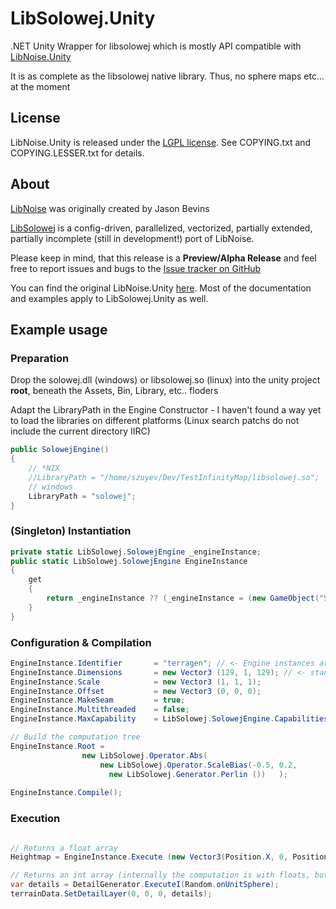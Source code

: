 # LibSolowej.Unity

.NET Unity Wrapper for libsolowej which is mostly API compatible with [LibNoise.Unity](https://github.com/ricardojmendez/LibNoise.Unity)

It is as complete as the libsolowej native library. Thus, no sphere maps etc... at the moment

## License

LibNoise.Unity is released under the
[LGPL license](https://www.gnu.org/licenses/lgpl.html). See COPYING.txt and
COPYING.LESSER.txt for details.

## About

[LibNoise](http://libnoise.sourceforge.net/) was originally created by
Jason Bevins

[LibSolowej](https://github.com/zz-systems/solowej) is a config-driven, parallelized, vectorized, partially extended, partially incomplete (still in development!) port of LibNoise.

Please keep in mind, that this release is a **Preview/Alpha Release** and feel free to report issues and bugs to the [Issue tracker on GitHub](https://github.com/zz-systems/LibSolowej.Unity/issues)

You can find the original LibNoise.Unity [here](https://github.com/ricardojmendez/LibNoise.Unity).
Most of the documentation and examples apply to LibSolowej.Unity as well. 

## Example usage

### Preparation
Drop the solowej.dll (windows) or libsolowej.so (linux) into the unity project **root**, beneath the Assets, Bin, Library, etc.. floders

Adapt the LibraryPath in the Engine Constructor - I haven't found a way yet to load the libraries on different platforms (Linux search patchs do not include the current directory IIRC)

```C#
public SolowejEngine()
{
    // *NIX
    //LibraryPath = "/home/szuyev/Dev/TestInfinityMap/libsolowej.so";
    // windows
    LibraryPath = "solowej";
}
```

### (Singleton) Instantiation
```C#
private static LibSolowej.SolowejEngine _engineInstance;
public static LibSolowej.SolowejEngine EngineInstance
{
	get
	{
		return _engineInstance ?? (_engineInstance = (new GameObject("SolowejEngine")).AddComponent<LibSolowej.SolowejEngine>());
	}
}
```
### Configuration & Compilation
```C#
EngineInstance.Identifier       = "terragen"; // <- Engine instances are distinguished by this name
EngineInstance.Dimensions 		= new Vector3 (129, 1, 129); // <- standard settings you find in LibSolowej
EngineInstance.Scale 			= new Vector3 (1, 1, 1);
EngineInstance.Offset 			= new Vector3 (0, 0, 0);
EngineInstance.MakeSeam 		= true;
EngineInstance.Multithreaded 	= false;
EngineInstance.MaxCapability	= LibSolowej.SolowejEngine.Capabilities.AVX2;

// Build the computation tree
EngineInstance.Root = 
				new LibSolowej.Operator.Abs(
					new LibSolowej.Operator.ScaleBias(-0.5, 0.2,
					  new LibSolowej.Generator.Perlin ())	);
					
EngineInstance.Compile();
```
### Execution
```C#

// Returns a float array
Heightmap = EngineInstance.Execute (new Vector3(Position.X, 0, Position.Z));

// Returns an int array (internally the computation is with floats, but is rounded and casted to int afterwards)
var details = DetailGenerator.ExecuteI(Random.onUnitSphere);
terrainData.SetDetailLayer(0, 0, 0, details);
```
